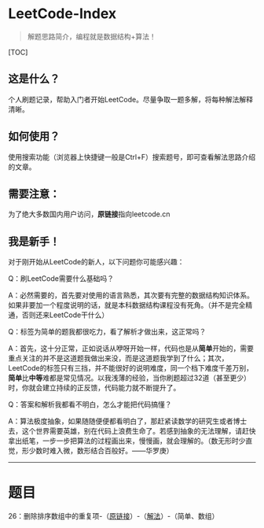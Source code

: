# LeetCode-Index

> 解题思路简介，编程就是数据结构+算法！

[TOC]



## 这是什么？

个人刷题记录，帮助入门者开始LeetCode。尽量争取一题多解，将每种解法解释清晰。

## 如何使用？

使用搜索功能（浏览器上快捷键一般是Ctrl+F）搜索题号，即可查看解法思路介绍的文章。

## 需要注意：

为了绝大多数国内用户访问，**原链接**指向leetcode.cn

## 我是新手！

对于刚开始从LeetCode的新人，以下问题你可能感兴趣：

Q：刷LeetCode需要什么基础吗？

A：必然需要的，首先要对使用的语言熟悉，其次要有完整的数据结构知识体系。如果非要加一个程度说明的话，就是本科数据结构课程没有死角。（并不是完全精通，否则还来LeetCode干什么）

Q：标签为简单的题我都很吃力，看了解析才做出来，这正常吗？

A：首先，这十分正常，正如说话从咿呀开始一样，代码也是从**简单**开始的，需要重点关注的并不是这道题我做出来没，而是这道题我学到了什么；其次，LeetCode的标签只有三挡，并不能很好的说明难度，同一个档下难度千差万别，**简单**比**中等**难都是常见情况。以我浅薄的经验，当你刷题超过32道（甚至更少）时，你就会建立持续的正反馈，代码能力就不断提升了。

Q：答案和解析我都看不明白，怎么才能把代码搞懂？

A：算法极度抽象，如果随随便便都看明白了，那赶紧读数学的研究生或者博士去，这个世界需要英雄，别在代码上浪费生命了。若感到抽象的无法理解，请赶快拿出纸笔，一步一步把算法的过程画出来，慢慢画，就会理解的。（数无形时少直觉，形少数时难入微，数形结合百般好。——华罗庚）

---

# 题目

26：删除排序数组中的重复项-（[原链接](https://leetcode-cn.com/problems/remove-duplicates-from-sorted-array/)）-（[解法](./problems/26.md)）-（简单、数组）



